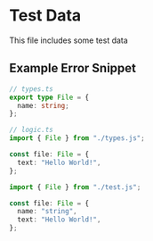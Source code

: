 # Test Data

This file includes some test data

## Example Error Snippet

```ts
// types.ts
export type File = {
  name: string;
};
```

```ts
// logic.ts
import { File } from "./types.js";

const file: File = {
  text: "Hello World!",
};
```

```ts
import { File } from "./test.js";

const file: File = {
  name: "string",
  text: "Hello World!",
};
```
